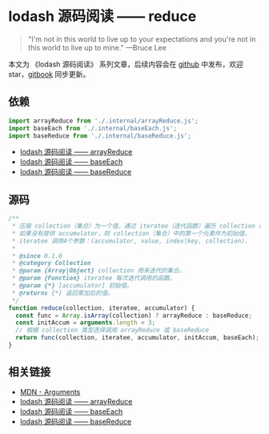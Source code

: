 # lodash 源码阅读 —— reduce

> "I'm not in this world to live up to your expectations and you're not in this world to live up to mine." —Bruce Lee

本文为 《lodash 源码阅读》 系列文章，后续内容会在 [github](https://github.com/gu-xionghong/lodash-analysis) 中发布，欢迎 star，[gitbook](https://gu-xionghong.gitbook.io/lodash-analysis/) 同步更新。

## 依赖

```js
import arrayReduce from './.internal/arrayReduce.js';
import baseEach from './.internal/baseEach.js';
import baseReduce from './.internal/baseReduce.js';
```

- [lodash 源码阅读 —— arrayReduce](../Internal/arrayReduce.md)
- [lodash 源码阅读 —— baseEach](../Internal/baseEach.md)
- [lodash 源码阅读 —— baseReduce](../Internal/baseReduce.md)

## 源码

```js
/**
 * 压缩 collection（集合）为一个值，通过 iteratee（迭代函数）遍历 collection（集合）中的每个元素，每次返回的值会作为下一次迭代使用。
 * 如果没有提供 accumulator，则 collection（集合）中的第一个元素作为初始值。
 * iteratee 调用4个参数：(accumulator, value, index|key, collection).
 *
 * @since 0.1.0
 * @category Collection
 * @param {Array|Object} collection 用来迭代的集合。
 * @param {Function} iteratee 每次迭代调用的函数。
 * @param {*} [accumulator] 初始值。
 * @returns {*} 返回累加后的值。
 */
function reduce(collection, iteratee, accumulator) {
  const func = Array.isArray(collection) ? arrayReduce : baseReduce;
  const initAccum = arguments.length < 3;
  // 根据 collection 类型选择调用 arrayReduce 或 baseReduce
  return func(collection, iteratee, accumulator, initAccum, baseEach);
}
```

## 相关链接

- [MDN - Arguments](https://developer.mozilla.org/zh-CN/docs/Web/JavaScript/Reference/Functions/arguments)
- [lodash 源码阅读 —— arrayReduce](../Internal/arrayReduce.md)
- [lodash 源码阅读 —— baseEach](../Internal/baseEach.md)
- [lodash 源码阅读 —— baseReduce](../Internal/baseReduce.md)
